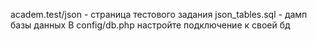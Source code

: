 academ.test/json - страница тестового задания
json_tables.sql - дамп базы данных
В config/db.php настройте подключение к своей бд